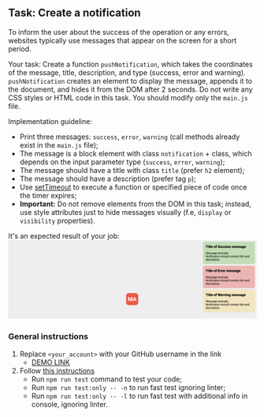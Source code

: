 ## Task: Create a notification

To inform the user about the success of the operation or any errors, websites typically use messages that appear on the screen for a short period.

Your task: Create a function `pushNotification`, which takes the coordinates of the message, title, description, and type
(success, error and warning). `pushNotification` creates an element to display the message, appends it to the document, and hides it from the DOM after 2 seconds.
Do not write any CSS styles or HTML code in this task. You should modify only the `main.js` file.

Implementation guideline:

- Print three messages: `success`, `error`, `warning` (call methods already exist in the `main.js` file);
- The message is a block element with class `notification` + class, which depends on the input parameter type (`success`, `error`, `warning`);
- The message should have a title with class `title` (prefer `h2` element);
- The message should have a description (prefer tag `p`);
- Use [setTimeout](https://developer.mozilla.org/en-US/docs/Web/API/WindowOrWorkerGlobalScope/setTimeout) to execute a function or specified piece of code once the timer expires;
- **Important:** Do not remove elements from the DOM in this task; instead, use style attributes just to hide messages visually (f.e, `display` or `visibility` properties).

It's an expected result of your job:
![Result](./src/images/result.png)

### General instructions

1. Replace `<your_account>` with your GitHub username in the link
   - [DEMO LINK](https://oleksii1volkov.github.io/js_notification_DOM/)
2. Follow [this instructions](https://mate-academy.github.io/layout_task-guideline/)
   - Run `npm run test` command to test your code;
   - Run `npm run test:only -- -n` to run fast test ignoring linter;
   - Run `npm run test:only -- -l` to run fast test with additional info in console, ignoring linter.
